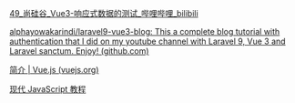 [49_尚硅谷_Vue3-响应式数据的测试_哔哩哔哩_bilibili](https://www.bilibili.com/video/BV1NR4y1x7Ab/?p=49&spm_id_from=pageDriver&vd_source=64b5f62a2f07e6db9080cebc26c3854c)

[alphayowakarindi/laravel9-vue3-blog: This a complete blog tutorial with authentication that I did on my youtube channel with Laravel 9, Vue 3 and Laravel sanctum. Enjoy! (github.com)](https://github.com/alphayowakarindi/laravel9-vue3-blog/tree/main)

[简介 | Vue.js (vuejs.org)](https://cn.vuejs.org/guide/introduction.html)

[现代 JavaScript 教程](https://zh.javascript.info/)